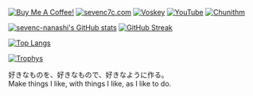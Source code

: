 <article class="markdown-body entry-content container-lg f5" itemprop="text"><p dir="auto"><a href="https://www.buymeacoffee.com/sevenc7c" rel="nofollow"><img src="https://camo.githubusercontent.com/77636f611a042c978419732b5238524cecff21df2dcc8e123827b56f292e5398/68747470733a2f2f736869656c64732e696f2f62616467652f253266736576656e6337632d3566376666663f6c6f676f3d6275796d6561636f66666565266c6f676f436f6c6f723d666666" alt="Buy Me A Coffee!" data-canonical-src="https://shields.io/badge/%2fsevenc7c-5f7fff?logo=buymeacoffee&amp;logoColor=fff" style="max-width: 100%;"></a>
<a href="https://sevenc7c.com" rel="nofollow"><img src="https://camo.githubusercontent.com/60ee8f61b16674c09c6b3b866e980c9da89b7232fd69b5229dfe41de9db2de45/68747470733a2f2f736869656c64732e696f2f62616467652f736576656e6337632e636f6d2d343862306435" alt="sevenc7c.com" data-canonical-src="https://shields.io/badge/sevenc7c.com-48b0d5" style="max-width: 100%;"></a>
<a href="https://voskey.icalo.net/@sevenc_nanashi" rel="nofollow"><img src="https://camo.githubusercontent.com/2049772ba15ba854cf00c9a0e91695fa74d3f41b52c2738b61b4a12bad0b0462/68747470733a2f2f696d672e736869656c64732e696f2f62616467652f64796e616d69632f6a736f6e3f636f6c6f723d386162393432266c6f676f3d6d6973736b6579266c6f676f436f6c6f723d666666266c6162656c3d40736576656e635f6e616e6173686940766f736b65792e6963616c6f2e6e65742671756572793d2532342e746f74616c4974656d732675726c3d6874747073253341253246253246766f736b65792e6963616c6f2e6e657425324675736572732532463964387366637630716a253246666f6c6c6f77657273" alt="Voskey" data-canonical-src="https://img.shields.io/badge/dynamic/json?color=8ab942&amp;logo=misskey&amp;logoColor=fff&amp;label=@sevenc_nanashi@voskey.icalo.net&amp;query=%24.totalItems&amp;url=https%3A%2F%2Fvoskey.icalo.net%2Fusers%2F9d8sfcv0qj%2Ffollowers" style="max-width: 100%;"></a>
<a href="https://youtube.com/channel/UCv9Wgrqn0ovYhUggSSm5Qtg" rel="nofollow"><img src="https://camo.githubusercontent.com/daac130dfe4dfe3bd946fcc7523bc9b28d418e76aa994e16d5a47d425cdf042d/68747470733a2f2f696d672e736869656c64732e696f2f796f75747562652f6368616e6e656c2f73756273637269626572732f55437639576772716e306f76596855676753536d355174673f7374796c653d666c617426636f6c6f723d663030266c6162656c3d40736576656e632d6e616e61736869266c6f676f3d796f7574756265266c6f676f436f6c6f723d666666" alt="YouTube" data-canonical-src="https://img.shields.io/youtube/channel/subscribers/UCv9Wgrqn0ovYhUggSSm5Qtg?style=flat&amp;color=f00&amp;label=@sevenc-nanashi&amp;logo=youtube&amp;logoColor=fff" style="max-width: 100%;"></a>
<a href="https://chunirec.net/users/sevenc7c" rel="nofollow"><img src="https://camo.githubusercontent.com/546154ad939e3039f20dac2036879fc90201c582bce1f6f56e6b95c67f04de7f/68747470733a2f2f696d672e736869656c64732e696f2f656e64706f696e743f75726c3d68747470732533412532462532466368756e697265632e736576656e6337632e776f726b6572732e646576" alt="Chunithm" data-canonical-src="https://img.shields.io/endpoint?url=https%3A%2F%2Fchunirec.sevenc7c.workers.dev" style="max-width: 100%;"></a></p>
<p dir="auto"><a href="https://github.com/anuraghazra/github-readme-stats"><img src="https://camo.githubusercontent.com/910648ab70dc511ba3c1ef34e6d8d4dbfb5362e462415a6e4ef41336d5d64034/68747470733a2f2f6769746875622d726561646d652d73746174732e76657263656c2e6170702f6170693f757365726e616d653d736576656e632d6e616e617368692673686f775f69636f6e733d74727565267469746c655f636f6c6f723d3438623064352669636f6e5f636f6c6f723d3438623064352367682d6c696768742d6d6f64652d6f6e6c79" alt="sevenc-nanashi's GitHub stats" data-canonical-src="https://github-readme-stats.vercel.app/api?username=sevenc-nanashi&amp;show_icons=true&amp;title_color=48b0d5&amp;icon_color=48b0d5#gh-light-mode-only" style="max-width: 100%;"></a>
<a href="https://git.io/streak-stats" rel="nofollow"><img src="https://camo.githubusercontent.com/c53e03f2be911cff463ca504a5430000f95b43b86787ebbc560a0963570d2c20/68747470733a2f2f73747265616b2d73746174732e64656d6f6c61622e636f6d3f757365723d736576656e632d6e616e6173686926646174655f666f726d61743d253542592532462535446e2532466a2672696e673d34386230643526666972653d343862306435266375727253747265616b4c6162656c3d343862306435266375727253747265616b4e756d3d343862306435" alt="GitHub Streak" data-canonical-src="https://streak-stats.demolab.com?user=sevenc-nanashi&amp;date_format=%5BY%2F%5Dn%2Fj&amp;ring=48b0d5&amp;fire=48b0d5&amp;currStreakLabel=48b0d5&amp;currStreakNum=48b0d5" style="max-width: 100%;"></a></p>

<p dir="auto"><a href="https://github.com/anuraghazra/github-readme-stats"><img src="https://camo.githubusercontent.com/bef3e8e74e8524ba81d6423953dac6fe76acd657a28afb209e9bfea54ccb7a0c/68747470733a2f2f6769746875622d726561646d652d73746174732e76657263656c2e6170702f6170692f746f702d6c616e67732f3f757365726e616d653d736576656e632d6e616e61736869266c61796f75743d636f6d70616374267469746c655f636f6c6f723d3438623064352669636f6e5f636f6c6f723d3438623064352367682d6c696768742d6d6f64652d6f6e6c79" alt="Top Langs" data-canonical-src="https://github-readme-stats.vercel.app/api/top-langs/?username=sevenc-nanashi&amp;layout=compact&amp;title_color=48b0d5&amp;icon_color=48b0d5#gh-light-mode-only" style="max-width: 100%;"></a></p>

<p dir="auto"><a href="https://github.com/ryo-ma/github-profile-trophy"><img src="https://camo.githubusercontent.com/8ef138413eab2bcb33621bbe45c02d6631f424af31751014610ff9f5cb7673e8/68747470733a2f2f6769746875622d70726f66696c652d74726f7068792e76657263656c2e6170702f3f757365726e616d653d736576656e632d6e616e61736869267468656d653d666c617426636f6c756d6e3d33" alt="Trophys" data-canonical-src="https://github-profile-trophy.vercel.app/?username=sevenc-nanashi&amp;theme=flat&amp;column=3" style="max-width: 100%;"></a></p>
<p dir="auto">好きなものを、好きなもので、好きなように作る。<br>
Make things I like, with things I like, as I like to do.</p>
</article>
